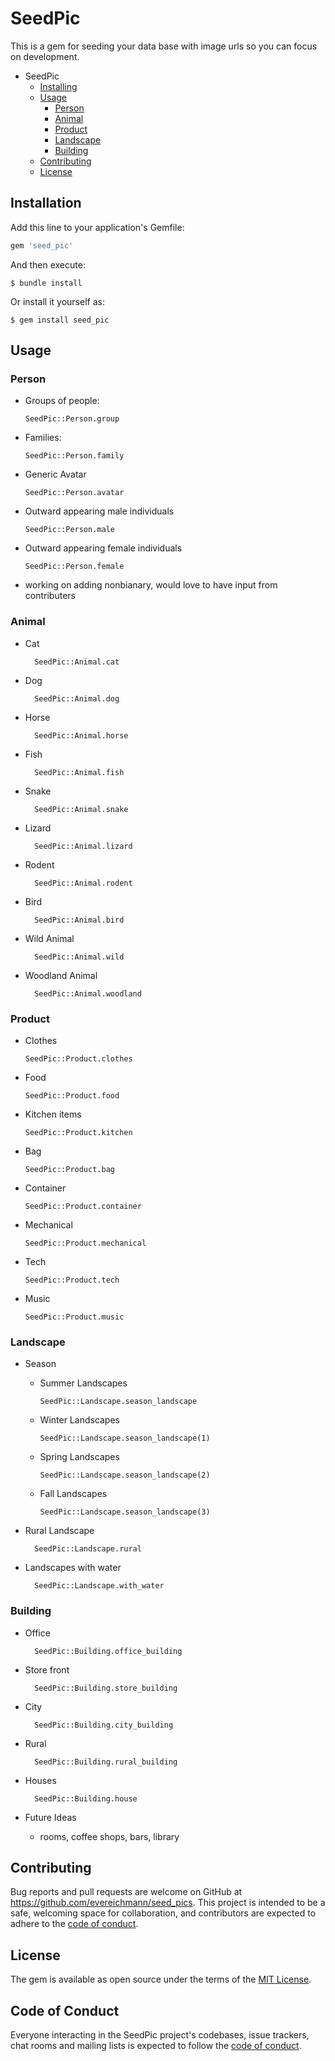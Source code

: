 # SeedPic

This is a gem for seeding your data base with image urls so you can focus on development. 

- SeedPic
    - [Installing](#installing)
    - [Usage](#usage)
        - [Person](#person)
        - [Animal](#animal)
        - [Product](#product)
        - [Landscape](#landscape)
        - [Building](#building)
    - [Contributing](#contributing)
    - [License](#license)

## Installation

Add this line to your application's Gemfile:

```ruby
gem 'seed_pic'
```

And then execute:

    $ bundle install

Or install it yourself as:

    $ gem install seed_pic

## Usage

### Person

- Groups of people: 


      SeedPic::Person.group

- Families:   
   
  
      SeedPic::Person.family

- Generic Avatar  
   

      SeedPic::Person.avatar

- Outward appearing male individuals  
  
      SeedPic::Person.male

- Outward appearing female individuals       
      
      SeedPic::Person.female

- working on adding nonbianary, would love to have input from contributers 

### Animal

- Cat

        SeedPic::Animal.cat
- Dog

        SeedPic::Animal.dog
- Horse

        SeedPic::Animal.horse
- Fish

        SeedPic::Animal.fish
- Snake

        SeedPic::Animal.snake
- Lizard

        SeedPic::Animal.lizard
- Rodent 

        SeedPic::Animal.rodent
- Bird

        SeedPic::Animal.bird
- Wild Animal

        SeedPic::Animal.wild
- Woodland Animal

        SeedPic::Animal.woodland

### Product

- Clothes

      SeedPic::Product.clothes

- Food 

      SeedPic::Product.food

- Kitchen items 

      SeedPic::Product.kitchen

- Bag

      SeedPic::Product.bag

- Container

      SeedPic::Product.container

- Mechanical

      SeedPic::Product.mechanical

- Tech
 
      SeedPic::Product.tech

- Music

      SeedPic::Product.music


### Landscape

- Season

    - Summer Landscapes

          SeedPic::Landscape.season_landscape
    - Winter Landscapes

          SeedPic::Landscape.season_landscape(1) 
        
    - Spring Landscapes

          SeedPic::Landscape.season_landscape(2)
    - Fall Landscapes

          SeedPic::Landscape.season_landscape(3)
    
- Rural Landscape

        SeedPic::Landscape.rural

- Landscapes with water 

        SeedPic::Landscape.with_water
### Building
- Office

        SeedPic::Building.office_building

- Store front 

        SeedPic::Building.store_building
- City

        SeedPic::Building.city_building
- Rural

        SeedPic::Building.rural_building
- Houses 

        SeedPic::Building.house

- Future Ideas 
    - rooms, coffee shops, bars, library


## Contributing

Bug reports and pull requests are welcome on GitHub at https://github.com/evereichmann/seed_pics. This project is intended to be a safe, welcoming space for collaboration, and contributors are expected to adhere to the [code of conduct](https://github.com/evereichmann/seed_pics/blob/master/CODE_OF_CONDUCT.md).


## License

The gem is available as open source under the terms of the [MIT License](https://opensource.org/licenses/MIT).

## Code of Conduct

Everyone interacting in the SeedPic project's codebases, issue trackers, chat rooms and mailing lists is expected to follow the [code of conduct](https://github.com/evereichmann/seed_pics/blob/master/CODE_OF_CONDUCT.md).
